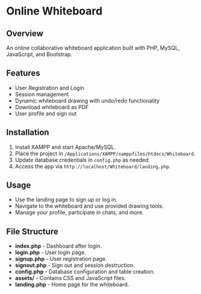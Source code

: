 # Online Whiteboard

## Overview
An online collaborative whiteboard application built with PHP, MySQL, JavaScript, and Bootstrap.

## Features
- User Registration and Login
- Session management
- Dynamic whiteboard drawing with undo/redo functionality
- Download whiteboard as PDF
- User profile and sign out

## Installation
1. Install XAMPP and start Apache/MySQL.
2. Place the project in `/Applications/XAMPP/xamppfiles/htdocs/Whiteboard`.
3. Update database credentials in `config.php` as needed.
4. Access the app via `http://localhost/Whiteboard/landing.php`.

## Usage
- Use the landing page to sign up or log in.
- Navigate to the whiteboard and use provided drawing tools.
- Manage your profile, participate in chats, and more.

## File Structure
- **index.php** - Dashboard after login.
- **login.php** - User login page.
- **signup.php** - User registration page.
- **signout.php** - Sign out and session destruction.
- **config.php** - Database configuration and table creation.
- **assets/** - Contains CSS and JavaScript files.
- **landing.php** - Home page for the whiteboard.